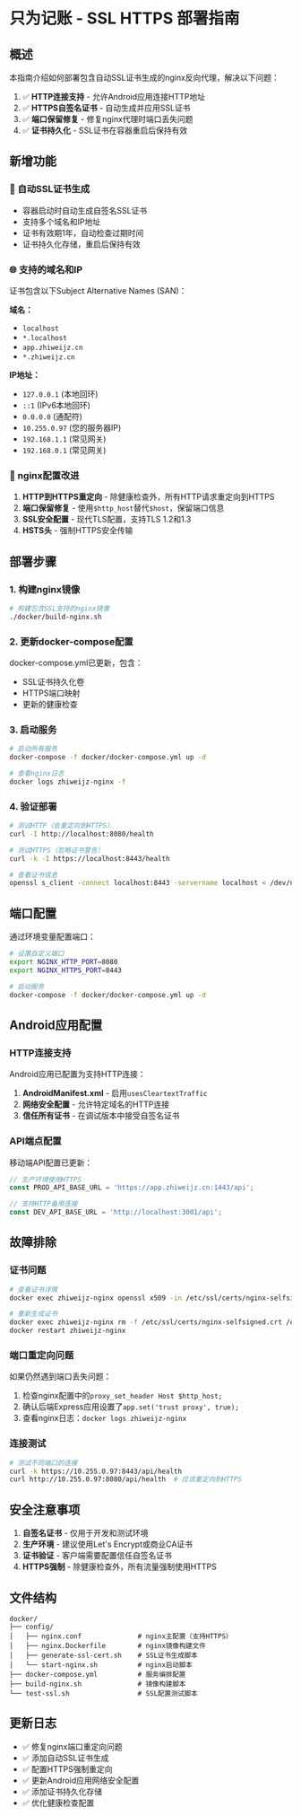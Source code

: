 # 只为记账 - SSL HTTPS 部署指南

## 概述

本指南介绍如何部署包含自动SSL证书生成的nginx反向代理，解决以下问题：

1. ✅ **HTTP连接支持** - 允许Android应用连接HTTP地址
2. ✅ **HTTPS自签名证书** - 自动生成并应用SSL证书
3. ✅ **端口保留修复** - 修复nginx代理时端口丢失问题
4. ✅ **证书持久化** - SSL证书在容器重启后保持有效

## 新增功能

### 🔐 自动SSL证书生成

- 容器启动时自动生成自签名SSL证书
- 支持多个域名和IP地址
- 证书有效期1年，自动检查过期时间
- 证书持久化存储，重启后保持有效

### 🌐 支持的域名和IP

证书包含以下Subject Alternative Names (SAN)：

**域名：**
- `localhost`
- `*.localhost`
- `app.zhiweijz.cn`
- `*.zhiweijz.cn`

**IP地址：**
- `127.0.0.1` (本地回环)
- `::1` (IPv6本地回环)
- `0.0.0.0` (通配符)
- `10.255.0.97` (您的服务器IP)
- `192.168.1.1` (常见网关)
- `192.168.0.1` (常见网关)

### 🔧 nginx配置改进

1. **HTTP到HTTPS重定向** - 除健康检查外，所有HTTP请求重定向到HTTPS
2. **端口保留修复** - 使用`$http_host`替代`$host`，保留端口信息
3. **SSL安全配置** - 现代TLS配置，支持TLS 1.2和1.3
4. **HSTS头** - 强制HTTPS安全传输

## 部署步骤

### 1. 构建nginx镜像

```bash
# 构建包含SSL支持的nginx镜像
./docker/build-nginx.sh
```

### 2. 更新docker-compose配置

docker-compose.yml已更新，包含：
- SSL证书持久化卷
- HTTPS端口映射
- 更新的健康检查

### 3. 启动服务

```bash
# 启动所有服务
docker-compose -f docker/docker-compose.yml up -d

# 查看nginx日志
docker logs zhiweijz-nginx -f
```

### 4. 验证部署

```bash
# 测试HTTP（会重定向到HTTPS）
curl -I http://localhost:8080/health

# 测试HTTPS（忽略证书警告）
curl -k -I https://localhost:8443/health

# 查看证书信息
openssl s_client -connect localhost:8443 -servername localhost < /dev/null
```

## 端口配置

通过环境变量配置端口：

```bash
# 设置自定义端口
export NGINX_HTTP_PORT=8080
export NGINX_HTTPS_PORT=8443

# 启动服务
docker-compose -f docker/docker-compose.yml up -d
```

## Android应用配置

### HTTP连接支持

Android应用已配置为支持HTTP连接：

1. **AndroidManifest.xml** - 启用`usesCleartextTraffic`
2. **网络安全配置** - 允许特定域名的HTTP连接
3. **信任所有证书** - 在调试版本中接受自签名证书

### API端点配置

移动端API配置已更新：

```typescript
// 生产环境使用HTTPS
const PROD_API_BASE_URL = 'https://app.zhiweijz.cn:1443/api';

// 支持HTTP备用连接
const DEV_API_BASE_URL = 'http://localhost:3001/api';
```

## 故障排除

### 证书问题

```bash
# 查看证书详情
docker exec zhiweijz-nginx openssl x509 -in /etc/ssl/certs/nginx-selfsigned.crt -text -noout

# 重新生成证书
docker exec zhiweijz-nginx rm -f /etc/ssl/certs/nginx-selfsigned.crt /etc/ssl/private/nginx-selfsigned.key
docker restart zhiweijz-nginx
```

### 端口重定向问题

如果仍然遇到端口丢失问题：

1. 检查nginx配置中的`proxy_set_header Host $http_host;`
2. 确认后端Express应用设置了`app.set('trust proxy', true);`
3. 查看nginx日志：`docker logs zhiweijz-nginx`

### 连接测试

```bash
# 测试不同端口的连接
curl -k https://10.255.0.97:8443/api/health
curl http://10.255.0.97:8080/api/health  # 应该重定向到HTTPS
```

## 安全注意事项

1. **自签名证书** - 仅用于开发和测试环境
2. **生产环境** - 建议使用Let's Encrypt或商业CA证书
3. **证书验证** - 客户端需要配置信任自签名证书
4. **HTTPS强制** - 除健康检查外，所有流量强制使用HTTPS

## 文件结构

```
docker/
├── config/
│   ├── nginx.conf              # nginx主配置（支持HTTPS）
│   ├── nginx.Dockerfile        # nginx镜像构建文件
│   ├── generate-ssl-cert.sh    # SSL证书生成脚本
│   └── start-nginx.sh          # nginx启动脚本
├── docker-compose.yml          # 服务编排配置
├── build-nginx.sh              # 镜像构建脚本
└── test-ssl.sh                 # SSL配置测试脚本
```

## 更新日志

- ✅ 修复nginx端口重定向问题
- ✅ 添加自动SSL证书生成
- ✅ 配置HTTPS强制重定向
- ✅ 更新Android应用网络安全配置
- ✅ 添加证书持久化存储
- ✅ 优化健康检查配置 